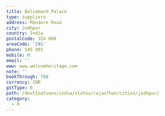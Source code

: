 ```yaml
---
title: Balsamand Palace
type: suppliers
address: Mandore Road
city: Jodhpur
country: India
postalCode: 324 006
areaCode: '291'
phone: 545 991
mobile: 0
email: ''
www: www.welcomheritage.com
note: ''
bookThrough: 788
currency: INR
gstType: 0
path: /destinations/india/states/rajasthan/cities/jodhpur/
category:
  - H
---
```


